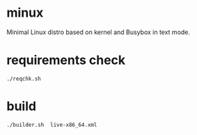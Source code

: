 # minux
Minimal Linux distro based on kernel and Busybox in text mode.

# requirements check
```
./reqchk.sh
```

# build
```
./builder.sh  live-x86_64.xml
```
